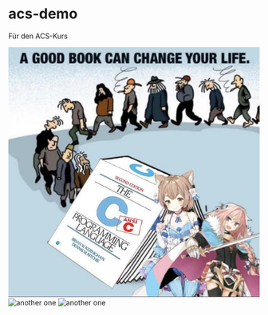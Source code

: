 # acs-demo
Für den ACS-Kurs

![femboy image](rw0p2frniog81.jpg)
![another one](https://preview.redd.it/1cvym2z486d81.jpg?width=640&crop=smart&auto=webp&s=e79f9f8c455bba342946bf62c64c54e393817b75)
![another one](https://i.redd.it/dq4xp47oxn981.jpg)
